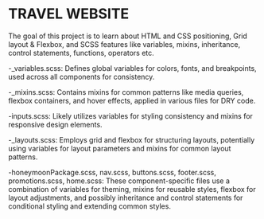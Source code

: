 # TRAVEL WEBSITE
The goal of this project is to learn about HTML and CSS positioning, Grid layout & Flexbox, and SCSS features like variables, mixins, inheritance, control statements, functions, operators etc.


-_variables.scss: Defines global variables for colors, fonts, and breakpoints, used across all components for consistency.

-_mixins.scss: Contains mixins for common patterns like media queries, flexbox containers, and hover effects, applied in various files for DRY code.

-inputs.scss: Likely utilizes variables for styling consistency and mixins for responsive design elements.

-_layouts.scss: Employs grid and flexbox for structuring layouts, potentially using variables for layout parameters and mixins for common layout patterns.

-honeymoonPackage.scss, nav.scss, buttons.scss, footer.scss, promotions.scss, home.scss: These component-specific files use a combination of variables for theming, mixins for reusable styles, flexbox for layout adjustments, and possibly inheritance and control statements for conditional styling and extending common styles.
